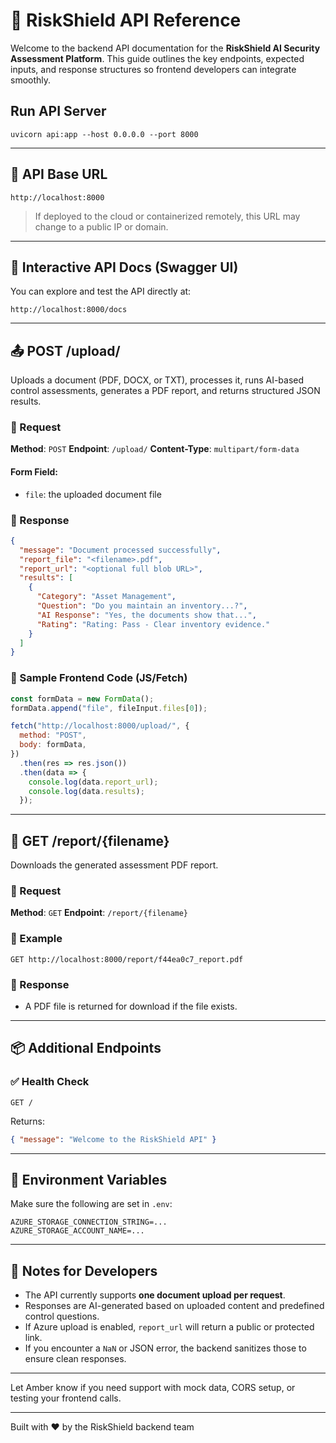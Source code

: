 # 📘 RiskShield API Reference

Welcome to the backend API documentation for the **RiskShield AI Security Assessment Platform**. This guide outlines the key endpoints, expected inputs, and response structures so frontend developers can integrate smoothly.

## Run API Server
```
uvicorn api:app --host 0.0.0.0 --port 8000 
```

---

## 🧭 API Base URL

```
http://localhost:8000
```

> If deployed to the cloud or containerized remotely, this URL may change to a public IP or domain.

---

## 🧪 Interactive API Docs (Swagger UI)

You can explore and test the API directly at:

```
http://localhost:8000/docs
```

---

## 📤 POST /upload/

Uploads a document (PDF, DOCX, or TXT), processes it, runs AI-based control assessments, generates a PDF report, and returns structured JSON results.

### 🔹 Request
**Method**: `POST`
**Endpoint**: `/upload/`
**Content-Type**: `multipart/form-data`

#### Form Field:
- `file`: the uploaded document file

### 🔹 Response
```json
{
  "message": "Document processed successfully",
  "report_file": "<filename>.pdf",
  "report_url": "<optional full blob URL>",
  "results": [
    {
      "Category": "Asset Management",
      "Question": "Do you maintain an inventory...?",
      "AI Response": "Yes, the documents show that...",
      "Rating": "Rating: Pass - Clear inventory evidence."
    }
  ]
}
```

### 🔹 Sample Frontend Code (JS/Fetch)
```javascript
const formData = new FormData();
formData.append("file", fileInput.files[0]);

fetch("http://localhost:8000/upload/", {
  method: "POST",
  body: formData,
})
  .then(res => res.json())
  .then(data => {
    console.log(data.report_url);
    console.log(data.results);
  });
```

---

## 📄 GET /report/{filename}

Downloads the generated assessment PDF report.

### 🔹 Request
**Method**: `GET`
**Endpoint**: `/report/{filename}`

### 🔹 Example
```
GET http://localhost:8000/report/f44ea0c7_report.pdf
```

### 🔹 Response
- A PDF file is returned for download if the file exists.

---

## 📦 Additional Endpoints

### ✅ Health Check
```http
GET /
```
Returns:
```json
{ "message": "Welcome to the RiskShield API" }
```

---

## 📁 Environment Variables
Make sure the following are set in `.env`:

```env
AZURE_STORAGE_CONNECTION_STRING=...
AZURE_STORAGE_ACCOUNT_NAME=...
```

---

## 🧼 Notes for Developers
- The API currently supports **one document upload per request**.
- Responses are AI-generated based on uploaded content and predefined control questions.
- If Azure upload is enabled, `report_url` will return a public or protected link.
- If you encounter a `NaN` or JSON error, the backend sanitizes those to ensure clean responses.

---

Let Amber know if you need support with mock data, CORS setup, or testing your frontend calls.

---

Built with ❤️ by the RiskShield backend team
